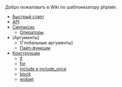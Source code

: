 Добро пожаловать в Wiki по шаблонизатору phplate.

- [Быстрый старт](../README.md)
- [API](api.md)
- [Синтаксис](syntax.md)
  - [Операторы](operators.md)
- [Аргументы]
  - [Глобальные аргументы]
  - [Пайп-функции](pipe-functions.md)
- [Конструкции](constructions.md)
  - [if](constructions/if.md)
  - [for](constructions/for.md)
  - [include и include_once](constructions/include.md)
  - [block](constructions/block.md)
  - [widget](constructions/widget.md)
